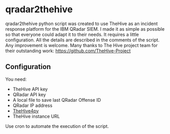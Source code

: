 # qradar2thehive
qradar2thehive python script was created to use TheHive as an incident response platform for the IBM QRadar SIEM.
I made it as simple as possible so that everyone could adapt it to their needs.
It requires a little configuration. All the details are described in the comments of the script.
Any improvement is welcome.
Many thanks to The Hive project team for their outstanding work: https://github.com/TheHive-Project
## Configuration
You need:
- TheHive API key
- QRadar API key
- A local file to save last QRadar Offense ID
- QRadar IP address
- [TheHive4py](https://thehive-project.org/#section_thehive4py)
- TheHive instance URL

Use cron to automate the execution of the script.

